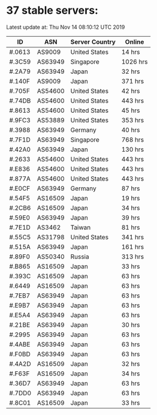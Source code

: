 # 37 stable servers:

Latest update at: Thu Nov 14 08:10:12 UTC 2019

| ID | ASN | Server Country | Online |
| -- | --- | -------------- | ------ |
| #.0613 | AS9009 | United States | 14 hrs |
| #.3C59 | AS63949 | Singapore | 1026 hrs |
| #.2A79 | AS63949 | Japan | 32 hrs |
| #.140F | AS9009 | Japan | 371 hrs |
| #.705F | AS54600 | United States | 42 hrs |
| #.74DB | AS54600 | United States | 443 hrs |
| #.8613 | AS54600 | United States | 45 hrs |
| #.9FC3 | AS53889 | United States | 353 hrs |
| #.3988 | AS63949 | Germany | 40 hrs |
| #.7F1D | AS63949 | Singapore | 768 hrs |
| #.42A0 | AS63949 | Japan | 130 hrs |
| #.2633 | AS54600 | United States | 443 hrs |
| #.E836 | AS54600 | United States | 443 hrs |
| #.877A | AS54600 | United States | 443 hrs |
| #.E0CF | AS63949 | Germany | 87 hrs |
| #.54F5 | AS16509 | Japan | 19 hrs |
| #.2CB6 | AS16509 | Japan | 34 hrs |
| #.59E0 | AS63949 | Japan | 39 hrs |
| #.7E1D | AS3462 | Taiwan | 81 hrs |
| #.55C5 | AS31798 | United States | 341 hrs |
| #.515A | AS63949 | Japan | 161 hrs |
| #.89F0 | AS50340 | Russia | 313 hrs |
| #.B865 | AS16509 | Japan | 33 hrs |
| #.393C | AS16509 | Japan | 63 hrs |
| #.6449 | AS16509 | Japan | 63 hrs |
| #.7EB7 | AS63949 | Japan | 63 hrs |
| #.E9B7 | AS63949 | Japan | 63 hrs |
| #.E5A4 | AS63949 | Japan | 63 hrs |
| #.21BE | AS63949 | Japan | 30 hrs |
| #.2995 | AS63949 | Japan | 63 hrs |
| #.4ABE | AS63949 | Japan | 63 hrs |
| #.F0BD | AS63949 | Japan | 63 hrs |
| #.4A2D | AS16509 | Japan | 32 hrs |
| #.F63F | AS16509 | Japan | 34 hrs |
| #.36D7 | AS63949 | Japan | 63 hrs |
| #.7DD0 | AS63949 | Japan | 63 hrs |
| #.8C01 | AS16509 | Japan | 33 hrs |

